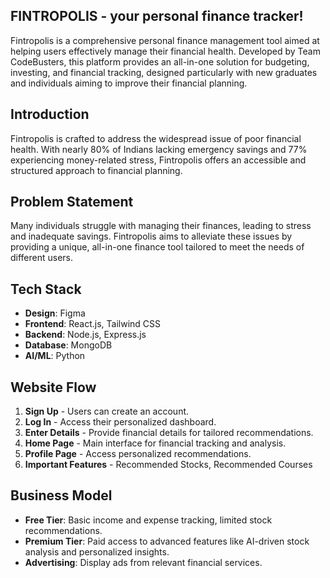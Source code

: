 ## FINTROPOLIS - your personal finance tracker!
Fintropolis is a comprehensive personal finance management tool aimed at helping users effectively manage their financial health. Developed by Team CodeBusters, this platform provides an all-in-one solution for budgeting, investing, and financial tracking, designed particularly with new graduates and individuals aiming to improve their financial planning.

## Introduction
Fintropolis is crafted to address the widespread issue of poor financial health. With nearly 80% of Indians lacking emergency savings and 77% experiencing money-related stress, Fintropolis offers an accessible and structured approach to financial planning.

## Problem Statement
Many individuals struggle with managing their finances, leading to stress and inadequate savings. Fintropolis aims to alleviate these issues by providing a unique, all-in-one finance tool tailored to meet the needs of different users.

## Tech Stack
- **Design**: Figma
- **Frontend**: React.js, Tailwind CSS
- **Backend**: Node.js, Express.js
- **Database**: MongoDB
- **AI/ML**: Python

## Website Flow
1. **Sign Up** - Users can create an account.
2. **Log In** - Access their personalized dashboard.
3. **Enter Details** - Provide financial details for tailored recommendations.
4. **Home Page** - Main interface for financial tracking and analysis.
5. **Profile Page** - Access personalized recommendations.
6. **Important Features** - Recommended Stocks, Recommended Courses

## Business Model
- **Free Tier**: Basic income and expense tracking, limited stock recommendations.
- **Premium Tier**: Paid access to advanced features like AI-driven stock analysis and personalized insights.
- **Advertising**: Display ads from relevant financial services.
